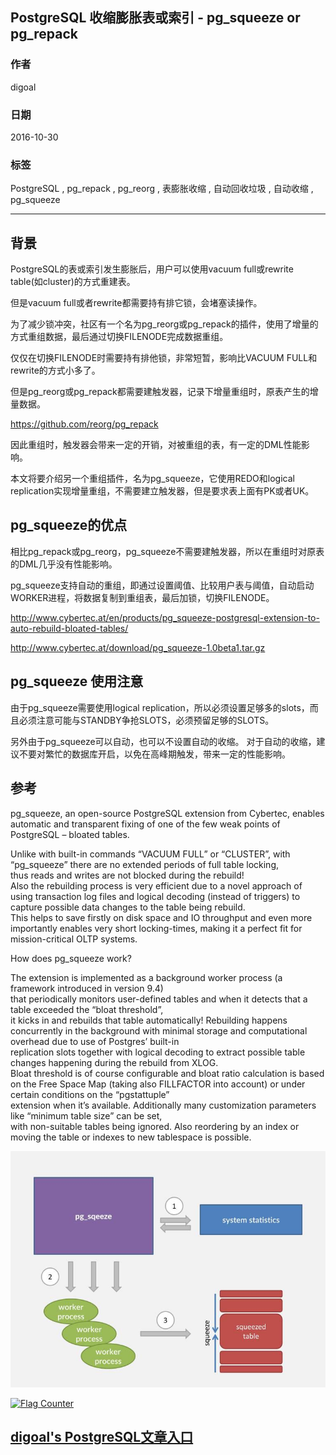 ## PostgreSQL 收缩膨胀表或索引 - pg_squeeze or pg_repack
            
### 作者           
digoal            
            
### 日期          
2016-10-30             
            
### 标签          
PostgreSQL , pg_repack , pg_reorg , 表膨胀收缩 , 自动回收垃圾 , 自动收缩 , pg_squeeze                 
            
----          
            
## 背景 
PostgreSQL的表或索引发生膨胀后，用户可以使用vacuum full或rewrite table(如cluster)的方式重建表。  
  
但是vacuum full或者rewrite都需要持有排它锁，会堵塞读操作。  
  
为了减少锁冲突，社区有一个名为pg_reorg或pg_repack的插件，使用了增量的方式重组数据，最后通过切换FILENODE完成数据重组。  
  
仅仅在切换FILENODE时需要持有排他锁，非常短暂，影响比VACUUM FULL和rewrite的方式小多了。  
  
但是pg_reorg或pg_repack都需要建触发器，记录下增量重组时，原表产生的增量数据。  
  
https://github.com/reorg/pg_repack  
  
因此重组时，触发器会带来一定的开销，对被重组的表，有一定的DML性能影响。  
  
本文将要介绍另一个重组插件，名为pg_squeeze，它使用REDO和logical replication实现增量重组，不需要建立触发器，但是要求表上面有PK或者UK。  
  
## pg_squeeze的优点
相比pg_repack或pg_reorg，pg_squeeze不需要建触发器，所以在重组时对原表的DML几乎没有性能影响。  
  
pg_squeeze支持自动的重组，即通过设置阈值、比较用户表与阈值，自动启动WORKER进程，将数据复制到重组表，最后加锁，切换FILENODE。  
  
http://www.cybertec.at/en/products/pg_squeeze-postgresql-extension-to-auto-rebuild-bloated-tables/    
  
http://www.cybertec.at/download/pg_squeeze-1.0beta1.tar.gz    
  
## pg_squeeze 使用注意
由于pg_squeeze需要使用logical replication，所以必须设置足够多的slots，而且必须注意可能与STANDBY争抢SLOTS，必须预留足够的SLOTS。  
  
另外由于pg_squeeze可以自动，也可以不设置自动的收缩。 对于自动的收缩，建议不要对繁忙的数据库开启，以免在高峰期触发，带来一定的性能影响。  
  
## 参考
pg_squeeze, an open-source PostgreSQL extension from Cybertec, enables automatic and transparent fixing of one of the few weak points of PostgreSQL – bloated tables.  
  
Unlike with built-in commands “VACUUM FULL” or “CLUSTER”, with “pg_squeeze” there are no extended periods of full table locking,   
thus reads and writes are not blocked during the rebuild!   
Also the rebuilding process is very efficient due to a novel approach of using transaction log files and logical decoding (instead of triggers) to capture possible data changes to the table being rebuild.   
This helps to save firstly on disk space and IO throughput and even more importantly enables very short locking-times, making it a perfect fit for mission-critical OLTP systems.  
    
How does pg_squeeze work?  
  
The extension is implemented as a background worker process (a framework introduced in version 9.4)   
that periodically monitors user-defined tables and when it detects that a table exceeded the “bloat threshold”,   
it kicks in and rebuilds that table automatically! Rebuilding happens concurrently in the background with minimal storage and computational overhead due to use of Postgres’ built-in   
replication slots together with logical decoding to extract possible table changes happening during the rebuild from XLOG.   
Bloat threshold is of course configurable and bloat ratio calculation is based on the Free Space Map (taking also FILLFACTOR into account) or under certain conditions on the “pgstattuple”   
extension when it’s available.  Additionally many customization parameters like “minimum table size” can be set,   
with non-suitable tables being ignored. Also reordering by an index or moving the table or indexes to new tablespace is possible.  
  
![pic1](20161030_02_pic_001.jpg)  
  
    
  
<a rel="nofollow" href="http://info.flagcounter.com/h9V1"  ><img src="http://s03.flagcounter.com/count/h9V1/bg_FFFFFF/txt_000000/border_CCCCCC/columns_2/maxflags_12/viewers_0/labels_0/pageviews_0/flags_0/"  alt="Flag Counter"  border="0"  ></a>  
  
  
  
  
## [digoal's PostgreSQL文章入口](https://github.com/digoal/blog/blob/master/README.md "22709685feb7cab07d30f30387f0a9ae")
  
